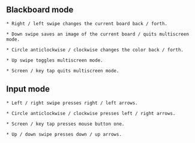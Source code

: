 ## Blackboard mode

	* Right / left swipe changes the current board back / forth.
	
	* Down swipe saves an image of the current board / quits multiscreen mode.
	
	* Circle anticlockwise / clockwise changes the color back / forth.
	
	* Up swipe toggles multiscreen mode.
	
	* Screen / key tap quits multiscreen mode.
	
	
## Input mode
   
    * Left / right swipe presses right / left arrows.
	
	* Circle anticlockwise / clockwise presses left / right arrows.
	
	* Screen / key tap presses mouse button one.
	
	* Up / down swipe presses down / up arrows.